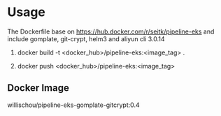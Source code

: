 # Usage

The Dockerfile base on https://hub.docker.com/r/seitk/pipeline-eks and include gomplate, git-crypt, helm3 and aliyun cli 3.0.14

1. docker build -t <docker_hub>/pipeline-eks:<image_tag> .

2. docker push <docker_hub>/pipeline-eks:<image_tag>

## Docker Image

willischou/pipeline-eks-gomplate-gitcrypt:0.4
